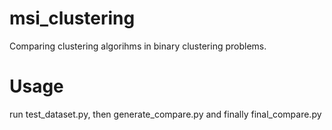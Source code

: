 # msi_clustering
Comparing clustering algorihms in binary clustering problems.

# Usage
run test_dataset.py, then generate_compare.py and finally final_compare.py
